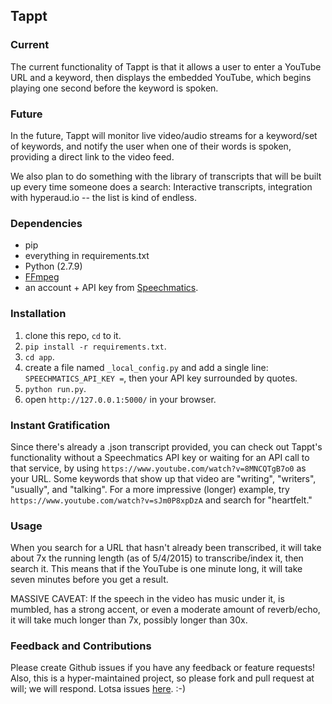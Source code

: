 ## Tappt

### Current

The current functionality of Tappt is that it allows a user to enter a YouTube URL and a keyword, then displays the embedded YouTube, which begins playing one second before the keyword is spoken.

### Future

In the future, Tappt will monitor live video/audio streams for a keyword/set of keywords, and notify the user when one of their words is spoken, providing a direct link to the video feed.

We also plan to do something with the library of transcripts that will be built up every time someone does a search: Interactive transcripts, integration with hyperaud.io -- the list is kind of endless.

### Dependencies

* pip
* everything in requirements.txt
* Python (2.7.9)
* [FFmpeg](https://www.ffmpeg.org/)
* an account + API key from [Speechmatics](https://speechmatics.com/register).

### Installation

1. clone this repo, `cd` to it.
1. `pip install -r requirements.txt`.
1. `cd app`.
1. create a file named `_local_config.py` and add a single line: `SPEECHMATICS_API_KEY =`, then your API key surrounded by quotes.
1. `python run.py`.
1. open `http://127.0.0.1:5000/` in your browser.

### Instant Gratification

Since there's already a .json transcript provided, you can check out Tappt's functionality without a Speechmatics API key or waiting for an API call to that service, by using `https://www.youtube.com/watch?v=8MNCQTgB7o0` as your URL.  Some keywords that show up that video are "writing", "writers", "usually", and "talking".  For a more impressive (longer) example, try `https://www.youtube.com/watch?v=sJm0P8xpDzA` and search for "heartfelt."

### Usage

When you search for a URL that hasn't already been transcribed, it will take about 7x the running length (as of 5/4/2015) to transcribe/index it, then search it.  This means that if the YouTube is one minute long, it will take seven minutes before you get a result.

MASSIVE CAVEAT:  If the speech in the video has music under it, is mumbled, has a strong accent, or even a moderate amount of reverb/echo, it will take much longer than 7x, possibly longer than 30x.


### Feedback and Contributions

Please create Github issues if you have any feedback or feature requests!  Also, this is a hyper-maintained project, so please fork and pull request at will; we will respond.  Lotsa issues [here](https://github.com/next-vermont-developer/gighacks-2015/issues). :-)
